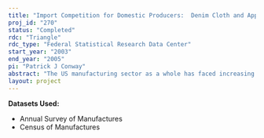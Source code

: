 ```yaml
---
title: "Import Competition for Domestic Producers:  Denim Cloth and Apparel"
proj_id: "270"
status: "Completed"
rdc: "Triangle"
rdc_type: "Federal Statistical Research Data Center"
start_year: "2003"
end_year: "2005"
pi: "Patrick J Conway"
abstract: "The US manufacturing sector as a whole has faced increasing international competition in the last generation, but competition was especially intense in textiles and apparel production. It is crucial, both for our understanding of economic forces as well as for decision-making, that the determinants of this evolution be disentangled. I propose to investigate the causes of this decline through empirical examination of production and trade in subsectors of the US textile and apparel industries. In the textile sector the production of broadwoven cotton cloth has stagnated over the last 20 years while the production sub-categories of broadwoven cotton has expanded. I will document the differences in historical performance, and then use plant-level data from the US Census of Manufactures to identify the relevant determinants of this divergence. The methodology used will be regression-based, with semi-parametric techniques used when appropriate. The result will be a decomposition of the observed evolution in employment, wages, productivity and investment in these industries into that attributable to import competition and that attributable to specific other causes. Access to the Longitudinal Research Database (LRD), will provide consistent links between the plant-level data of the LRD and the data on international trade and finance found in public databases that will be useful in welfare analyses of trade and globalization. Specifically, links to data on binding quotas in these industries will be created. The project also will provide documentation of potentially useful additions to the Census questionnaire to address the question of unemployment due to trade-related dislocation, as specified in the Trade Adjustment Act and other legislation of the US Congress. Finally, the project will provide an example of the application of a profit-maximization based estimating structure upon the data for the manufacturing plants of the LRD."
layout: project
---
```


**Datasets Used:**

  - Annual Survey of Manufactures 
  - Census of Manufactures 

